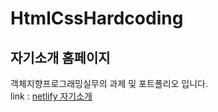 # HtmlCssHardcoding

## 자기소개 홈페이지
객체지향프로그래밍실무의 과제 및 포트폴리오 입니다. <br>
link : [netlify 자기소개](https://ghost-profile.netlify.app/)
